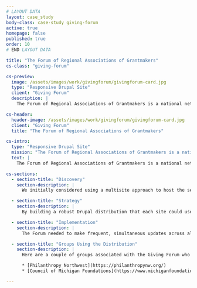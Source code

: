 ```yaml
---
# LAYOUT DATA
layout: case_study
body-class: case-study giving-forum
active: true
homepage: false
published: true
order: 10
# END LAYOUT DATA

title: "The Forum of Regional Associations of Grantmakers"
cs-class: "giving-forum"

cs-preview:
  image: /assets/images/work/givingforum/givingforum-card.jpg
  type: "Responsive Drupal Site"
  client: "Giving Forum"
  description: |
    The Forum of Regional Associations of Grantmakers is a national network that facilitates effective philanthropy that strengthens communities and improves lives throughout the United States.

cs-header:
  header-image: /assets/images/work/givingforum/givingforum-card.jpg
  client: "Giving Forum"
  title: "The Forum of Regional Associations of Grantmakers"

cs-intro:
  type: "Responsive Drupal Site"
  mission: "The Forum of Regional Associations of Grantmakers is a national network that facilitates effective philanthropy that strengthens communities and improves lives throughout the United States."
  text: |
    The Forum of Regional Associations of Grantmakers is a national network comprised of thirty-four geographically-based professional associations with staff sizes ranging from one to twenty plus. Seventeen of these associations share a similar technology platform. The Forum wanted to transition to a more open and flexible system rather than maintain this highly-custom content management solution. That’s where ThinkShout came in. After careful consideration, we ultimately recommended Pantheon One -- the only solution that allows a network of nonprofits to roll out a custom-built shared Drupal distribution -- as a platform.

cs-sections:
  - section-title: "Discovery"
    section-description: |
      We initially considered using a multisite approach to host the seventeen sites, but were concerned about the customization and update difficulties we’d face with that platform. In the end, Pantheon One won out.

  - section-title: "Strategy"
    section-description: |
      By building a robust Drupal distribution that each site could use, every member started off with the same tools for uniformity and ease of use. This not only cut down on cost, but still allowed for expansion if the association or individual members ever needed more advanced utilities. Lastly, we also introduced a brand new version of the Salesforce integration suite, which allowed for seamless, quick updates.

  - section-title: "Implementation"
    section-description: |
      The Forum needed to make frequent, simultaneous updates across all of their sites, so we needed to go with a toolset that would allow for quick changes with minimal downtime. Each participating organization had the capability to customize the look and feel of their site while being empowered to make changes and updates according to their own timeline.

  - section-title: "Groups Using the Distribution"
    section-description: |
      Here are a couple of groups associated with the Giving Forum who are using the distribution we built:

      * [Philanthropy Northwest](https://philanthropynw.org/)
      * [Council of Michigan Foundations](https://www.michiganfoundations.org/)  

---
```

